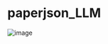 # paperjson_LLM

![image](https://github.com/user-attachments/assets/c6ae2c0d-e2d6-4641-b2f5-5cfd65f1a2b6)
